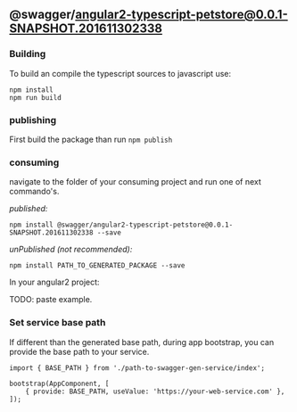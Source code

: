 ## @swagger/angular2-typescript-petstore@0.0.1-SNAPSHOT.201611302338

### Building

To build an compile the typescript sources to javascript use:
```
npm install
npm run build
```

### publishing

First build the package than run ```npm publish```

### consuming

navigate to the folder of your consuming project and run one of next commando's.

_published:_

```
npm install @swagger/angular2-typescript-petstore@0.0.1-SNAPSHOT.201611302338 --save
```

_unPublished (not recommended):_

```
npm install PATH_TO_GENERATED_PACKAGE --save
```

In your angular2 project:

TODO: paste example.

### Set service base path
If different than the generated base path, during app bootstrap, you can provide the base path to your service. 

```
import { BASE_PATH } from './path-to-swagger-gen-service/index';

bootstrap(AppComponent, [
    { provide: BASE_PATH, useValue: 'https://your-web-service.com' },
]);
```  